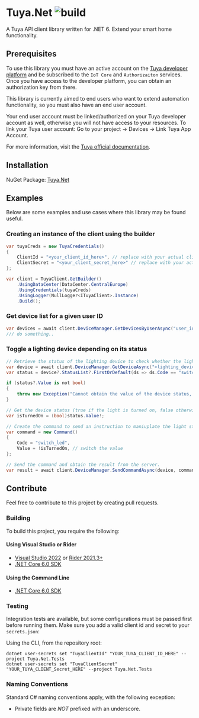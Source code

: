 # Tuya.Net ![build](https://github.com/thatbrainiac/Tuya.Net/actions/workflows/dotnet.yml/badge.svg)
A Tuya API client library written for .NET 6. Extend your smart home functionality.

## Prerequisites

To use this library you must have an active account on the [Tuya developer platform](https://iot.tuya.com/) and be subscribed to the `IoT Core` and `Authorizaiton` services. Once you have access to the developer platform, you can obtain an authorization key from there.

This library is currently aimed to end users who want to extend automation functionality, so you must also have an end user account.

Your end user account must be linked/authorized on your Tuya developer account as well, otherwise you will not have access to your resources. To link your Tuya user account: Go to your project -> Devices -> Link Tuya App Account.

For more information, visit the [Tuya official documentation](https://developer.tuya.com/en/docs/iot/link-devices?id=Ka471nu1sfmkl#title-6-Link%20Tuya%20app%20account).

## Installation

NuGet Package: [Tuya.Net]()

## Examples

Below are some examples and use cases where this library may be found useful.

### Creating an instance of the client using the builder
```csharp
var tuyaCreds = new TuyaCredentials()
{
    ClientId = "<your_client_id_here>", // replace with your actual client id
    ClientSecret = "<your_client_secret_here>" // replace with your actual client secret
};

var client = TuyaClient.GetBuilder()
    .UsingDataCenter(DataCenter.CentralEurope)
    .UsingCredentials(tuyaCreds)
    .UsingLogger(NullLogger<ITuyaClient>.Instance)
    .Build();
```

### Get device list for a given user ID

```csharp
var devices = await client.DeviceManager.GetDevicesByUserAsync("user_id_here"));
/// do something..
```

### Toggle a lighting device depending on its status
```csharp
// Retrieve the status of the lighting device to check whether the light is turned on or off.
var device = await client.DeviceManager.GetDeviceAsync("<lighting_device_id_here>"); // replace with your actual lighting device id
var status = device?.StatusList?.FirstOrDefault(ds => ds.Code == "switch_led");

if (status?.Value is not bool)
{
    throw new Exception("Cannot obtain the value of the device status, the switch_led status did not return bool as expected.");
}

// Get the device status (true if the light is turned on, false otherwise)
var isTurnedOn = (bool)status.Value!;

// Create the command to send an instruction to maniuplate the light status
var command = new Command()
{
    Code = "switch_led",
    Value = !isTurnedOn, // switch the value
};

// Send the command and obtain the result from the server.
var result = await client.DeviceManager.SendCommandAsync(device, command); // returns true if the command was executed successfully, false otherwise.
```

## Contribute

Feel free to contribute to this project by creating pull requests.

### Building

To build this project, you require the following:

#### Using Visual Studio or Rider
- [Visual Studio 2022](https://visualstudio.microsoft.com/vs/) or [Rider 2021.3+](https://www.jetbrains.com/rider/)
- [.NET Core 6.0 SDK](https://dotnet.microsoft.com/en-us/download)

#### Using the Command Line

- [.NET Core 6.0 SDK](https://dotnet.microsoft.com/en-us/download)

### Testing

Integration tests are available, but some configurations must be passed first before running them. Make sure you add a valid client id and secret to your `secrets.json`:

Using the CLI, from the repository root:
```
dotnet user-secrets set "TuyaClientId" "YOUR_TUYA_CLIENT_ID_HERE" --project Tuya.Net.Tests
dotnet user-secrets set "TuyaClientSecret" "YOUR_TUYA_CLIENT_Secret_HERE" --project Tuya.Net.Tests
```

### Naming Conventions

Standard C# naming conventions apply, with the following exception:
- Private fields are _NOT_ prefixed with an underscore.
